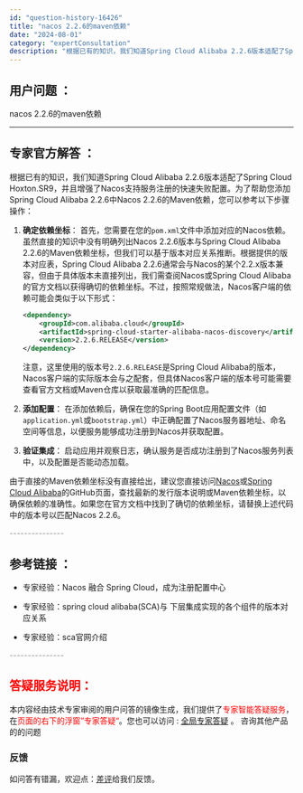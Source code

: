 ```yaml
---
id: "question-history-16426"
title: "nacos 2.2.6的maven依赖"
date: "2024-08-01"
category: "expertConsultation"
description: "根据已有的知识，我们知道Spring Cloud Alibaba 2.2.6版本适配了Spring Cloud Hoxton.SR9，并且增强了Nacos支持服务注册的快速失败配置。为了帮助您添加Spring Cloud Alibaba 2.2.6中Nacos 2.2.6的Maven依赖，您可以参考"
---
```


## 用户问题 ： 
 nacos 2.2.6的maven依赖  

---------------
## 专家官方解答 ：

根据已有的知识，我们知道Spring Cloud Alibaba 2.2.6版本适配了Spring Cloud Hoxton.SR9，并且增强了Nacos支持服务注册的快速失败配置。为了帮助您添加Spring Cloud Alibaba 2.2.6中Nacos 2.2.6的Maven依赖，您可以参考以下步骤操作：

1. **确定依赖坐标**：
   首先，您需要在您的`pom.xml`文件中添加对应的Nacos依赖。虽然直接的知识中没有明确列出Nacos 2.2.6版本与Spring Cloud Alibaba 2.2.6的Maven依赖坐标，但我们可以基于版本对应关系推断。根据提供的版本对应表，Spring Cloud Alibaba 2.2.6通常会与Nacos的某个2.2.x版本兼容，但由于具体版本未直接列出，我们需查阅Nacos或Spring Cloud Alibaba的官方文档以获得确切的依赖坐标。不过，按照常规做法，Nacos客户端的依赖可能会类似于以下形式：

   ```xml
   <dependency>
       <groupId>com.alibaba.cloud</groupId>
       <artifactId>spring-cloud-starter-alibaba-nacos-discovery</artifactId>
       <version>2.2.6.RELEASE</version>
   </dependency>
   ```

   注意，这里使用的版本号`2.2.6.RELEASE`是Spring Cloud Alibaba的版本，Nacos客户端的实际版本会与之配套，但具体Nacos客户端的版本号可能需要查看官方文档或Maven仓库以获取最准确的匹配信息。

2. **添加配置**：
   在添加依赖后，确保在您的Spring Boot应用配置文件（如`application.yml`或`bootstrap.yml`）中正确配置了Nacos服务器地址、命名空间等信息，以便服务能够成功注册到Nacos并获取配置。

3. **验证集成**：
   启动应用并观察日志，确认服务是否成功注册到了Nacos服务列表中，以及配置是否能动态加载。

由于直接的Maven依赖坐标没有直接给出，建议您直接访问[Nacos](https://github.com/alibaba/nacos)或[Spring Cloud Alibaba](https://github.com/alibaba/spring-cloud-alibaba)的GitHub页面，查找最新的发行版本说明或Maven依赖坐标，以确保依赖的准确性。如果您在官方文档中找到了确切的依赖坐标，请替换上述代码中的版本号以匹配Nacos 2.2.6。


<font color="#949494">---------------</font> 


## 参考链接 ：

* 专家经验：Nacos 融合 Spring Cloud，成为注册配置中心 
 
 * 专家经验：spring cloud alibaba(SCA)与 下层集成实现的各个组件的版本对应关系 
 
 * 专家经验：sca官网介绍 


 <font color="#949494">---------------</font> 
 


## <font color="#FF0000">答疑服务说明：</font> 

本内容经由技术专家审阅的用户问答的镜像生成，我们提供了<font color="#FF0000">专家智能答疑服务</font>，在<font color="#FF0000">页面的右下的浮窗”专家答疑“</font>。您也可以访问 : [全局专家答疑](https://answer.opensource.alibaba.com/docs/intro) 。 咨询其他产品的的问题

### 反馈
如问答有错漏，欢迎点：[差评](https://ai.nacos.io/user/feedbackByEnhancerGradePOJOID?enhancerGradePOJOId=16432)给我们反馈。
